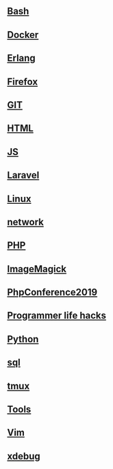 ## [Bash](bash.md)
## [Docker]( docker )
## [Erlang](Erlang.md)
## [Firefox](Firefox.md)
## [GIT](git.md)
## [HTML](HTML.md)
## [JS](js.md)
## [Laravel](laravel.md)
## [Linux](Others.md)
## [network](curl.md)
## [PHP](php.md)
## [ImageMagick](ImageMagick)
## [PhpConference2019](PhpConference2019.md)
## [Programmer life hacks](Programmer_life_hacks.md)
## [Python](Python.md)
## [sql](sql.md)
## [tmux](tmux.md)
## [Tools](tools.md)
## [Vim](vim.md)
## [xdebug](xdebug.md)









